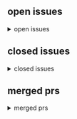 <h2>open issues</h2>
<details>
<summary>open issues</summary>
<table>
<tr><td><b><a href="md/2025-04-01.43.issue.open.md" title="The.Big.Lebowski.1998.German.1040p.microHD.x264-RAIST&#10;&#10;#27&#10;&#10;9khz&#10;&#10;[Image]&#10;&#10;------------------------------------------------------------------------&#10;&#10;gute audioqualität haben die release crews&#10;&#10;- vect&#10;">schlechte audioqualität bei microHD releases</a></b><br>#43 opened on 2025-04-01 12:43 by milahu</td></tr>
<tr><td><b><a href="md/2025-03-31.42.issue.open.md" title="Harry.Potter.Movie.Collection.German.microHD.x264-RAIST&#10;&#10;    magnet:?xt=urn:btih:bb893cc581e0e64219a59079204571a24d195539&dn=Harry.Potter.Movie.Collection.German.microHD.x264-RAIST&xl=22671464022&tr=u&#10;">filme: Harry Potter (2001)</a></b><br>#42 opened on 2025-03-31 14:03 by milahu</td></tr>
<tr><td><b><a href="md/2025-03-30.41.issue.open.md" title="    magnet:?xt=urn:btih:dcbf03953799d35fc686541437e28467aa5d4bf2&dn=Animatrix.2003.German.800p.microHD.x264-RAIST&xl=2062904202&tr=udp%3A%2F%2F45.9.60.30%3A6969%2Fannounce&tr=udp%3A%2F%2F142.132.183.1&#10;">filme: The Matrix (1999)</a></b><br>#41 opened on 2025-03-30 13:36 by milahu</td></tr>
<tr><td><b><a href="md/2025-03-30.40.issue.open.md" title="aka: the brothers grimsby (2016)&#10;&#10;Der.Spion.und.sein.Bruder.2016.German.800p.microHD.x264-RAIST&#10;&#10;    magnet:?xt=urn:btih:4205f0be413637a4ae73f5dd2a44d818f6dc3d9a&dn=Der.Spion.und.sein.Bruder.2016.Germ&#10;">film: Der Spion und sein Bruder (2016)</a></b><br>#40 opened on 2025-03-30 13:35 by milahu</td></tr>
<tr><td><b><a href="md/2025-03-30.39.issue.open.md" title="continue #1&#10;&#10;todo: format magnet links, add to git&#10;&#10;source: byte.to&#10;&#10;    magnet:?xt=urn:btih:7a31429c4ec961642d6a4a36c1d5ab3fb16b1422&dn=12.Monkeys.1995.German.1080p.microHD.x264-RAIST&xl=2440594901&t&#10;">tempseeds 2</a></b><br>#39 opened on 2025-03-30 12:27 by milahu</td></tr>
<tr><td><b><a href="md/2025-03-30.38.issue.open.md" title="Orange.is.the.new.Black.Staffel.1.2013.German.microHD.x264-RAIST&#10;&#10;    magnet:?xt=urn:btih:6a6fb191e972805a41f7761ced01f84c550386ce&dn=Orange.is.the.new.Black.Staffel.1.2013.German.microHD.x264-RAIST&x&#10;">serie: Orange is the new Black (2013)</a></b><br>#38 opened on 2025-03-30 11:40 by milahu</td></tr>
<tr><td><b><a href="md/2025-03-30.37.issue.open.md" title="From-Dusk.till.Dawn.Staffel.1.2014.German.microHD.x264-RAIST&#10;&#10;    magnet:?xt=urn:btih:abbe80eed09482dbeb6e4e27ba6452f29c69e8af&dn=From-Dusk.till.Dawn.Staffel.1.2014.German.microHD.x264-RAIST&xl=935882&#10;">serie: From Dusk till Dawn (2014)</a></b><br>#37 opened on 2025-03-30 11:32 by milahu</td></tr>
<tr><td><b><a href="md/2025-03-30.36.issue.open.md" title="Forrest.Gump.1994.German.800p.microHD.x264-RAIST&#10;&#10;    magnet:?xt=urn:btih:2dffc41f24d9f91ac15e97ab68a6e7a3ba6beda7&dn=Forrest.Gump.1994.German.800p.microHD.x264-RAIST&xl=2892147441&tr=udp%3A%2F%2F45.9&#10;">film: Forrest Gump (1994)</a></b><br>#36 opened on 2025-03-30 11:03 by milahu</td></tr>
<tr><td><b><a href="md/2025-03-29.35.issue.open.md" title="Oldboy.2003.German.800p.microHD.x264-RAIST&#10;&#10;    magnet:?xt=urn:btih:1eba6b6155a42ffa752cf54d987c88a0bdcd3ca0&dn=Oldboy.2003.German.800p.microHD.x264-RAIST&xl=2264449049&tr=udp%3A%2F%2F45.9.60.30%3A696&#10;">film: Oldboy (2003)</a></b><br>#35 opened on 2025-03-29 19:58 by milahu</td></tr>
<tr><td><b><a href="md/2025-03-29.34.issue.open.md" title="Findet.Nemo.2003.German.1080p.microHD.x264-RAIST&#10;&#10;    magnet:?xt=urn:btih:d7ef9ba3cc5e197d38d29ca59a5dba2d2e4738d7&dn=Findet.Nemo.2003.German.1080p.microHD.x264-RAIST&xl=1893845733&tr=udp%3A%2F%2F45.9&#10;">film: Findet Nemo (2003)</a></b><br>#34 opened on 2025-03-29 19:21 by milahu</td></tr>
<tr><td><b><a href="md/2025-03-29.33.issue.open.md" title="Parasite.2019.German.800p.microHD.x264-RAIST&#10;&#10;    magnet:?xt=urn:btih:e5e489a48268db16c949f0783171a86bcaee4c4e&dn=Parasite.2019.German.800p.microHD.x264-RAIST&xl=2500745714&tr=udp%3A%2F%2F45.9.60.30%3&#10;">film: Parasite (2019)</a></b><br>#33 opened on 2025-03-29 17:58 by milahu</td></tr>
<tr><td><b><a href="md/2025-03-29.32.issue.open.md" title="Kill.Bill.Vol.1.2003.German.800p.microHD.x264-RAIST&#10;&#10;    magnet:?xt=urn:btih:ee7bfaabc51e92b075b15f0ce41cc5dbd208fc41&dn=Kill.Bill.Vol.1.2003.German.800p.microHD.x264-RAIST&xl=2250172475&tr=udp%3A%2F%&#10;">filme: Kill Bill (2003)</a></b><br>#32 opened on 2025-03-29 17:36 by milahu</td></tr>
<tr><td><b><a href="md/2025-03-29.31.issue.open.md" title="Fear.and.Loathing.in.Las.Vegas.DC.1998.German.800p.microHD.x264-RAIST&#10;&#10;    magnet:?xt=urn:btih:fe62599853a2f09e5b75ddbed5a0e01e38962f46&dn=Fear.and.Loathing.in.Las.Vegas.DC.1998.German.800p.microHD.x2&#10;">film: Fear and Loathing in Las Vegas (1998)</a></b><br>#31 opened on 2025-03-29 15:04 by milahu</td></tr>
<tr><td><b><a href="md/2025-03-29.30.issue.open.md" title="Men.in.Black.Movie.Collection.German.microHD.x264-RAIST&#10;&#10;    magnet:?xt=urn:btih:32fc6203ff84ec8e41191278e9d16b199f135425&dn=Men.in.Black.1997.German.1040p.microHD.x264-RAIST&xl=1827572500&tr=udp%3A%2&#10;">filme: Men In Black (1997)</a></b><br>#30 opened on 2025-03-29 14:55 by milahu</td></tr>
<tr><td><b><a href="md/2025-03-27.29.issue.open.md" title="1 TB -> 2 TB&#10;10 GBP -> 20 GBP pro monat&#10;&#10;https://pontus.feralhosting.com/milahu/Downloads/&#10;&#10;todo&#10;alle torrent file links ändern zu magnet links&#10;&#10;------------------------------------------------------&#10;">neuer server</a></b><br>#29 opened on 2025-03-27 19:22 by milahu</td></tr>
<tr><td><b><a href="md/2025-03-22.28.issue.open.md" title="Scary.Movie.Movie.Collection.German.microHD.x264-RAIST&#10;&#10;    https://erebus.feralhosting.com/milahu/Downloads/Scary.Movie.2.2001.German.1080p.microHD.x264-RAIST.torrent&#10;    https://erebus.feralhosting.&#10;">filme: Scary Movie (2000)</a></b><br>#28 opened on 2025-03-22 06:05 by milahu</td></tr>
<tr><td><b><a href="md/2025-03-21.27.issue.open.md" title="The.Big.Lebowski.1998.German.1040p.microHD.x264-RAIST&#10;&#10;schlechte audioqualität: 9 khz cutoff&#10;&#10;    magnet:?xt=urn:btih:046eed31a6936d14c447f310e8c846fc30c48ff2&dn=The.Big.Lebowski.1998.German.1040p.mi&#10;">film: The Big Lebowski (1998)</a></b><br>#27 opened on 2025-03-21 19:45 by milahu</td></tr>
<tr><td><b><a href="md/2025-03-21.26.issue.open.md" title="39.90.2007.German.800p.microHD.x264-RAIST&#10;&#10;aka: 99 Francs&#10;&#10;https://erebus.feralhosting.com/milahu/Downloads/39.90.2007.German.800p.microHD.x264-RAIST.torrent&#10;&#10;source: https://byte.to/category/MicroHD/&#10;">film: 39,90 (2007)</a></b><br>#26 opened on 2025-03-21 08:58 by milahu</td></tr>
<tr><td><b><a href="md/2025-03-21.25.issue.open.md" title="Sound.of.Freedom.2023.German.800p.microHD.x264-RAIST&#10;&#10;https://erebus.feralhosting.com/milahu/Downloads/Sound.of.Freedom.2023.German.800p.microHD.x264-RAIST.torrent&#10;&#10;source: https://byte.to/category/Mi&#10;">film: Sound of Freedom (2023)</a></b><br>#25 opened on 2025-03-21 08:56 by milahu</td></tr>
<tr><td><b><a href="md/2025-03-21.24.issue.open.md" title="Ukvali - Rap bis aufs Blut (2018)&#10;&#10;https://erebus.feralhosting.com/milahu/Downloads/Ukvali-Rap.bis.aufs.Blut-2018.torrent&#10;&#10;source: https://mygully.com/showthread.php?t=5193827&#10;&#10;-----------------------&#10;">musik: Ukvali</a></b><br>#24 opened on 2025-03-21 08:53 by milahu</td></tr>
<tr><td><b><a href="md/2025-03-21.23.issue.open.md" title="Athena.2022.German.800p.microHD.x264-RAIST&#10;&#10;https://erebus.feralhosting.com/milahu/Downloads/Athena.2022.German.800p.microHD.x264-RAIST.torrent&#10;&#10;source: https://byte.to/category/MicroHD/Athena-2022-Ge&#10;">film: Athena (2022)</a></b><br>#23 opened on 2025-03-21 08:51 by milahu</td></tr>
<tr><td><b><a href="md/2025-03-21.22.issue.open.md" title="    https://erebus.feralhosting.com/milahu/Downloads/Beavis.and.Butt-Head.German.DVDRip.x264-iND.torrent&#10;    https://erebus.feralhosting.com/milahu/Downloads/Beavis.And.Butt-Head.German.torrent&#10;&#10;sourc&#10;">serie: Beavis and Butt-Head (1993)</a></b><br>#22 opened on 2025-03-21 08:48 by milahu</td></tr>
<tr><td><b><a href="md/2025-03-20.21.issue.open.md" title="Irreversible.2002.STRAIGHT.CUT.German.DTS.DL.1080p.BluRay.x264-VECTOR&#10;&#10;https://erebus.feralhosting.com/milahu/Downloads/Irreversible.2002.STRAIGHT.CUT.German.DTS.DL.1080p.BluRay.x264-VECTOR.torrent&#10;&#10;s&#10;">film: Irreversible (2002)</a></b><br>#21 opened on 2025-03-20 18:07 by milahu</td></tr>
<tr><td><b><a href="md/2025-03-20.20.issue.open.md" title="    https://erebus.feralhosting.com/milahu/Downloads/Mike.Judges.Beavis.and.Butt-Head.S01.German.DL.720p.WEB.x264-WvF.torrent&#10;    https://erebus.feralhosting.com/milahu/Downloads/Mike.Judges.Beavis.an&#10;">serie: Mike Judge's Beavis and Butt-Head (2022)</a></b><br>#20 opened on 2025-03-20 16:54 by milahu</td></tr>
<tr><td><b><a href="md/2025-03-20.19.issue.open.md" title="    https://erebus.feralhosting.com/milahu/Downloads/American.Dad.S01.GERMAN.DL.FS.720p.WEB.H264-TSCC.torrent&#10;    https://erebus.feralhosting.com/milahu/Downloads/American.Dad.S02.GERMAN.DL.FS.720p.WE&#10;">serie: American Dad (2005)</a></b><br>#19 opened on 2025-03-20 16:19 by milahu</td></tr>
<tr><td><b><a href="md/2025-03-20.18.issue.open.md" title="    https://erebus.feralhosting.com/milahu/Downloads/Futurama.S00.GERMAN.AC3D.720p.WebDL.x264-w00t.torrent&#10;    https://erebus.feralhosting.com/milahu/Downloads/Futurama.S01.GERMAN.AAC.720p.WEB.x265-w0&#10;">serie: Futurama (1999)</a></b><br>#18 opened on 2025-03-20 09:35 by milahu</td></tr>
<tr><td><b><a href="md/2025-03-18.17.issue.open.md" title="temp seeds&#10;&#10;South.Park.S26.GERMAN.DL.720p.WEB.h264-SAUERKRAUT&#10;&#10;https://erebus.feralhosting.com/milahu/Downloads/South.Park.S26.GERMAN.DL.720p.WEB.h264-SAUERKRAUT.torrent&#10;&#10;https://erebus.feralhosting.c&#10;">serie: South Park (1997)</a></b><br>#17 opened on 2025-03-18 06:18 by milahu</td></tr>
<tr><td><b><a href="md/2025-03-18.16.issue.open.md" title="https://www.imdb.com/de/title/tt28093628&#10;&#10;via: serienfans.org&#10;&#10;Common.Side.Effects.S01.GERMAN.DL.720P.WEB.H264-WAYNE&#10;&#10;temp seed&#10;&#10;https://erebus.feralhosting.com/milahu/Downloads/Common.Side.Effects.S0&#10;">serie: Common Side Effects (2025)</a></b><br>#16 opened on 2025-03-18 05:57 by milahu</td></tr>
<tr><td><b><a href="md/2025-03-17.15.issue.open.md" title="Dopesick.S01.GERMAN.AAC.1080p.WEB.x265-w00t&#10;&#10;https://erebus.feralhosting.com/milahu/Downloads/Dopesick.S01.GERMAN.AAC.1080p.WEB.x265-w00t.torrent&#10;&#10;source: https://myboerse.bz/threads/dopesick-s01-germ&#10;">serie: Dopesick (2021)</a></b><br>#15 opened on 2025-03-17 19:28 by milahu</td></tr>
<tr><td><b><a href="md/2025-03-17.14.issue.open.md" title="https://de.wikipedia.org/wiki/Squid_Game&#10;&#10;Squid.Game.Staffel.1.2021.German.microHD.x264-RAIST&#10;&#10;temp seed&#10;todo: tonspur release&#10;&#10;https://erebus.feralhosting.com/milahu/Downloads/Squid.Game.Staffel.1.20&#10;">serie: Squid Game (2021)</a></b><br>#14 opened on 2025-03-17 14:56 by milahu</td></tr>
<tr><td><b><a href="md/2025-03-17.13.issue.open.md" title="Natural.Born.Killers.DC.1994.German.1080p.microHD.x264-RAIST&#10;&#10;2.4gb&#10;&#10;source:&#10;https://byte.to/category/MicroHD/Natural-Born-Killers-DC-1994-German-1080p-AC3-microHD-x264-RAIST-1218021.html&#10;&#10;    magnet:&#10;">film: Natural Born Killers (1994)</a></b><br>#13 opened on 2025-03-17 10:54 by milahu</td></tr>
<tr><td><b><a href="md/2025-03-16.12.issue.open.md" title="leider auch nur ein one hit wonder...&#10;Beatfabrik - Keine Liebe&#10;&#10;https://www.discogs.com/de/artist/284952-Beatfabrik&#10;&#10;torrents&#10;&#10;source: byte.to&#10;&#10;https://erebus.feralhosting.com/milahu/Downloads/Beatfab&#10;">musik: Beatfabrik</a></b><br>#12 opened on 2025-03-16 06:39 by milahu</td></tr>
<tr><td><b><a href="md/2025-03-13.11.issue.open.md" title="ich bin im knast weil ich mein buch verteilt hab&#10;&#10;Knast für Buchverteiler&#10;&#10;------------------------------------------------------------------------&#10;&#10;[Export of Github issue for milahu/deutschetorrent&#10;">pause seit 2024-12-09</a></b><br>#11 opened on 2025-03-13 18:30 by milahu</td></tr>
<tr><td><b><a href="md/2025-02-22.3.issue.open.md" title="Hello,&#10;&#10;Thanks a lot for this repos, I think what you're doing do more for the German language than you think.&#10;&#10;My children are French-German bilinguals in France and streamkiste (now down) was a poss&#10;">film, all disneys, 1937-2025</a></b><br>#3 opened on 2025-02-22 13:40 by Estebastien &#x1f4ac; 4</td></tr>
<tr><td><b><a href="md/2024-09-06.1.issue.open.md" title="diese releases sind noch nicht fertig, weil ich hab zu wenig zeit ...&#10;aber der content ist wichtig genug, dass ich ihn vorübergehend seede = temporary seeds&#10;&#10;    magnet:?xt=urn:btih:4a38208adb5f2825f&#10;">tempseeds</a></b><br>#1 opened on 2024-09-06 18:03 by milahu &#x1f4ac; 2</td></tr>
</table>
</details>
<h2>closed issues</h2>
<details>
<summary>closed issues</summary>
<table>
<tr><td><b><a href="md/2025-03-07.10.issue.closed.md" title="    magnet:?xt=urn:btih:0835aa45ab110d0e41c620038721e3cfd944f492&dn=Robin.Hood.Men.In.Tights.1993.German.Audiotrack.16khz&tr=udp%3a%2f%2f45.9.60.30%3a6969%2fannounce&tr=udp%3a%2f%2f142.132.183.104%3a6&#10;">Robin.Hood.Men.In.Tights.1993.German.Audiotrack.16khz</a></b><br>#10 opened on 2025-03-07 19:35 by milahu</td></tr>
<tr><td><b><a href="md/2025-01-28.2.issue.closed.md" title="Hi, ich suche den Film &quot;Last Exit Reno&quot; von (1996) in 1080p.&#10;&#10;vielen lieben Dank im Voraus 😄&#10;&#10;milahu commented at 2025-03-03 20:52:&#10;&#10;schreib mir&#10;milahu@gmail.com&#10;&#10;----------------------------------&#10;">Film, Last Exit Reno, 1996, 1080p x264</a></b><br>#2 opened on 2025-01-28 12:55 by geextahslex &#x1f4ac; 1</td></tr>
</table>
</details>
<h2>merged prs</h2>
<details>
<summary>merged prs</summary>
<table>
</table>
</details>
